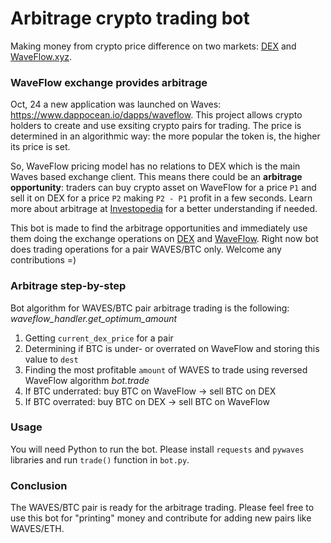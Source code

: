# Arbitrage crypto trading bot

Making money from crypto price difference on two markets: [DEX](https://dex.wavesplatform.com/) and [WaveFlow.xyz](https://waveflow.xyz/).

### WaveFlow exchange provides arbitrage

Oct, 24 a new application was launched on Waves: https://www.dappocean.io/dapps/waveflow. This project allows crypto holders to create and use exsiting crypto pairs for trading. The price is determined in an algorithmic way: the more popular the token is, the higher its price is set. 

So, WaveFlow pricing model has no relations to DEX which is the main Waves based exchange client. This means there could be an **arbitrage opportunity**: traders can buy crypto asset on WaveFlow for a price `P1` and sell it on DEX for a price `P2` making `P2 - P1` profit in a few seconds. Learn more about arbitrage at [Investopedia]( https://www.investopedia.com/ask/answers/what-is-arbitrage/) for a better understanding if needed.

This bot is made to find the arbitrage opportunities and immediately use them doing the exchange operations on [DEX](https://dex.wavesplatform.com/) and [WaveFlow](https://waveflow.xyz/). Right now bot does trading operations for a pair WAVES/BTC only. Welcome any contributions =)

### Arbitrage step-by-step

Bot algorithm for WAVES/BTC pair arbitrage trading is the following:
_waveflow_handler.get_optimum_amount_
1. Getting `current_dex_price` for a pair
2. Determining if BTC is under- or overrated on WaveFlow and storing this value to `dest`
3. Finding the most profitable `amount` of WAVES to trade using reversed WaveFlow algorithm
_bot.trade_
4. If BTC underrated: buy BTC on WaveFlow -> sell BTC on DEX
5. If BTC overrated: buy BTC on DEX -> sell BTC on WaveFlow

### Usage

You will need Python to run the bot. Please install `requests` and `pywaves` libraries and run `trade()` function in `bot.py`.

### Conclusion

The WAVES/BTC pair is ready for the arbitrage trading. Please feel free to use this bot for "printing" money and contribute for adding new pairs like WAVES/ETH. 

